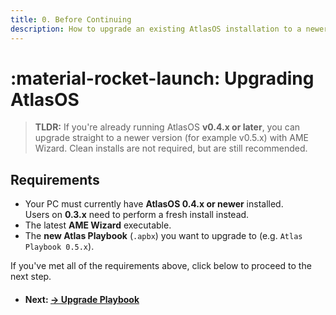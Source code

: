 ```yaml
---
title: 0. Before Continuing
description: How to upgrade an existing AtlasOS installation to a newer version without reinstalling Windows.
---
```


# :material-rocket-launch: Upgrading AtlasOS

> **TLDR:** If you're already running AtlasOS **v0.4.x or later**, you can upgrade straight to a newer version (for example v0.5.x) with AME Wizard. Clean installs are not required, but are still recommended.  

## Requirements

* Your PC must currently have **AtlasOS 0.4.x or newer** installed.  
  Users on **0.3.x** need to perform a fresh install instead.
* The latest **AME Wizard** executable.  
* The **new Atlas Playbook** (`.apbx`) you want to upgrade to (e.g. `Atlas Playbook 0.5.x`).

If you've met all of the requirements above, click below to proceed to the next step.
<div class="grid cards" markdown>

-   #### Next: **[-> Upgrade Playbook](/getting-started/upgrade/upgrade-playbook)**

</div>